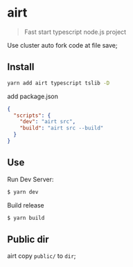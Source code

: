# airt

> Fast start typescript node.js project

Use cluster auto fork code at file save;

## Install

```sh
yarn add airt typescript tslib -D
```

add package.json

```json
{
  "scripts": {
    "dev": "airt src",
    "build": "airt src --build"
  }
}
```

## Use

Run Dev Server:

```sh
$ yarn dev
```

Build release

```sh
$ yarn build
```

## Public dir

airt copy `public/` to `dir`;
